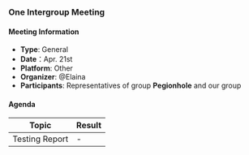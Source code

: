 ### One Intergroup Meeting

#### Meeting Information
- **Type**: General
- **Date**：Apr. 21st
- **Platform**: Other
- **Organizer**: @Elaina
- **Participants**: Representatives of group **Pegionhole** and our group

#### Agenda
|Topic|Result|
|-|-|
|Testing Report|-|
